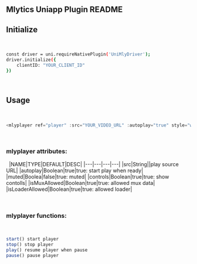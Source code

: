## Mlytics Uniapp Plugin README

## Initialize
​
```sh
const driver = uni.requireNativePlugin('UniMlyDriver');
driver.initialize({
	clientID: "YOUR_CLIENT_ID"
})
```
​
​
## Usage
​
```js
<mlyplayer ref="player" :src="YOUR_VIDEO_URL" :autoplay="true" style="width:200;height:100"></mlyplayer>

```
​
### mlyplayer attributes:
​
​
|NAME|TYPE|DEFAULT|DESC|
|---|---|---|---|
|src|String||play source URL|
|autoplay|Boolean|true|true: start play when ready|
|muted|Boolea|false|true: muted|
|controls|Boolean|true|true: show contolls|
|isMuxAllowed|Boolean|true|true: allowed mux data|
|isLoaderAllowed|Boolean|true|true: allowed loader|

​
### mlyplayer functions:
​
```js
start() start player
stop() stop player
play() resume player when pause
pause() pause player
```